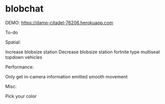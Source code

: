 # blobchat

DEMO:
https://damp-citadel-76206.herokuapp.com



To-do

Spatial:

Increase blobsize station
Decrease blobsize station
fortnite type multiseat topdown vehicles

Performance: 

Only get in-camera information emitted
smooth movement

Misc:

Pick your color